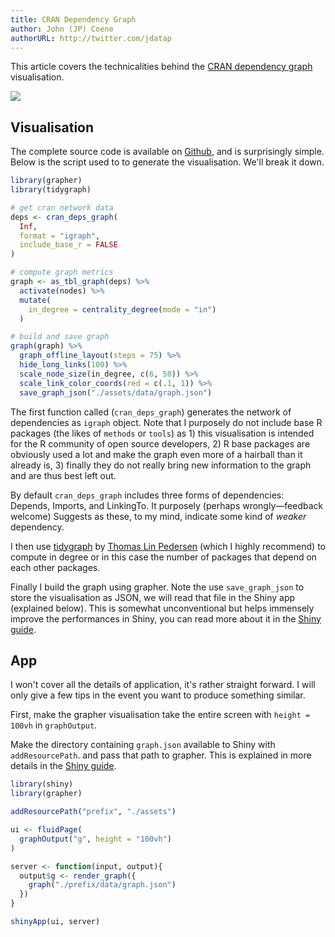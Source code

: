 ```yaml
---
title: CRAN Dependency Graph
author: John (JP) Coene
authorURL: http://twitter.com/jdatap
---
```


This article covers the technicalities behind the [CRAN dependency graph](http://shiny.john-coene.com/cran) visualisation.

![](../img/grapher-demo.png)

## Visualisation

The complete source code is available on [Github](https://github.com/JohnCoene/cran), and is surprisingly simple. Below is the script used to to generate the visualisation. We'll break it down.

```r
library(grapher)
library(tidygraph)

# get cran network data
deps <- cran_deps_graph(
  Inf, 
  format = "igraph",
  include_base_r = FALSE
)

# compute graph metrics
graph <- as_tbl_graph(deps) %>% 
  activate(nodes) %>% 
  mutate(
    in_degree = centrality_degree(mode = "in")
  )

# build and save graph
graph(graph) %>% 
  graph_offline_layout(steps = 75) %>% 
  hide_long_links(100) %>% 
  scale_node_size(in_degree, c(6, 50)) %>% 
  scale_link_color_coords(red = c(.1, 1)) %>% 
  save_graph_json("./assets/data/graph.json")
```

The first function called (`cran_deps_graph`) generates the network of dependencies as `igraph` object. Note that I purposely do not include base R packages (the likes of `methods` or `tools`) as 1) this visualisation is intended for the R community of open source developers, 2) R base packages are obviously used a lot and make the graph even more of a hairball than it already is, 3) finally they do not really bring new information to the graph and are thus best left out.

By default `cran_deps_graph` includes three forms of dependencies: Depends, Imports, and LinkingTo. It purposely (perhaps wrongly&mdash;feedback welcome) Suggests as these, to my mind, indicate some kind of _weaker_ dependency.

I then use [tidygraph](https://github.com/thomasp85/tidygraph) by [Thomas Lin Pedersen](https://data-imaginist.com/) (which I highly recommend) to compute in degree or in this case the number of packages that depend on each other packages.

Finally I build the graph using grapher. Note the use `save_graph_json` to store the visualisation as JSON, we will read that file in the Shiny app (explained below). This is somewhat unconventional but helps immensely improve the performances in Shiny, you can read more about it in the [Shiny guide](../docs/shiny).

## App

I won't cover all the details of application, it's rather straight forward. I will only give a few tips in the event you want to produce something similar.

First, make the grapher visualisation take the entire screen with `height = 100vh` in `graphOutput`.

Make the directory containing `graph.json` available to Shiny with `addResourcePath`. and pass that path to grapher. This is explained in more details in the [Shiny guide](../docs/shiny).

```r
library(shiny)
library(grapher)

addResourcePath("prefix", "./assets")

ui <- fluidPage(
  graphOutput("g", height = "100vh")
)

server <- function(input, output){
  output$g <- render_graph({
    graph("./prefix/data/graph.json")
  })
}

shinyApp(ui, server)
```
